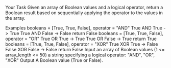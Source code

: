Your Task
Given an array of Boolean values and a logical operator, return a Boolean result based on sequentially applying the operator to the values in the array.

Examples
booleans = [True, True, False], operator = "AND"
True AND True -> True
True AND False -> False
return False
booleans = [True, True, False], operator = "OR"
True OR True -> True
True OR False -> True
return True
booleans = [True, True, False], operator = "XOR"
True XOR True -> False
False XOR False -> False
return False
Input
an array of Boolean values (1 <= array_length <= 50)
a string specifying a logical operator: "AND", "OR", "XOR"
Output
A Boolean value (True or False).